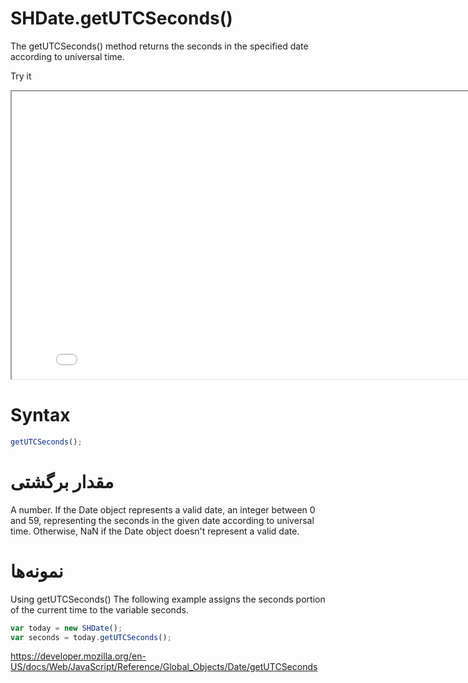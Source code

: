 # SHDate.getUTCSeconds()

The getUTCSeconds() method returns the seconds in the specified date according to universal time.

Try it

<iframe style="width: 830px; height: 460px;" src="/SHDateTime-js/examples/live.html?function=getHours" title="MDN Web Docs Interactive Example" loading="lazy"></iframe>
<br/>

# Syntax

```js
getUTCSeconds();
```

# مقدار برگشتی

A number. If the Date object represents a valid date, an integer between 0 and 59, representing the seconds in the given date according to universal time. Otherwise, NaN if the Date object doesn't represent a valid date.

# نمونه‌ها

Using getUTCSeconds()
The following example assigns the seconds portion of the current time to the variable seconds.

```js
var today = new SHDate();
var seconds = today.getUTCSeconds();
```

https://developer.mozilla.org/en-US/docs/Web/JavaScript/Reference/Global_Objects/Date/getUTCSeconds
